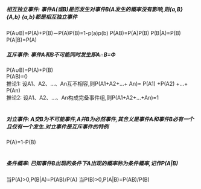 ##### 相互独立事件: 事件A(或B)是否发生对事件B(A发生的概率没有影响,则{a,B} {A,b} {a,b}都是相互独立事件  
P(A∪B)=P(A)+P(B)－P(A)P(B)=1-p(a)p(b)
P(AB)=P(A)P(B)
P(B|A)=P(B)
P(A|B)=P(A)
<br>
##### 互斥事件: 事件A和B不可能同时发生即A∩B=Φ 
P(A∪B)=P(A)+P(B)    
P(AB)=0     
推论1: 设A1、A2、…、An互不相容,则P(A1+A2+...+ An)= P(A1) +P(A2) +…+ P(An)   
推论2: 设A1、A2、…、An构成完备事件组,则P(A1+A2+...+An)=1                 
<br>
##### 对立事件: A交B为不可能事件,A并B为必然事件,其含义是事件A和事件B必有一个且仅有一个发生.对立事件是互斥事件的特例      
P(A)=1-P(B)     
<br>
##### 条件概率: 已知事件B出现的条件下A出现的概率称为条件概率,记作P(A|B)    
当P(A)>0,P(B|A)=P(AB)/P(A)
当P(B)>0,P(A|B)=P(AB)/P(B)
